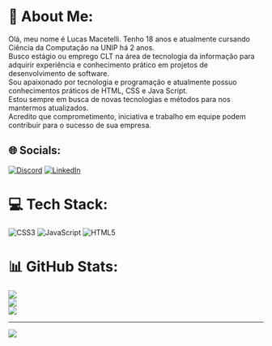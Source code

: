 # 💫 About Me:
Olá, meu nome é Lucas Macetelli. Tenho 18 anos e atualmente cursando Ciência da Computação na UNIP há 2 anos.<br> Busco estágio ou emprego CLT na área de tecnologia da informação para adquirir experiência e conhecimento prático em projetos de desenvolvimento de software.<br> Sou apaixonado por tecnologia e programação e atualmente possuo conhecimentos práticos de HTML, CSS e Java Script.<br> Estou sempre em busca de novas tecnologias e métodos para nos mantermos atualizados.<br> Acredito que comprometimento, iniciativa e trabalho em equipe podem contribuir para o sucesso de sua empresa.


## 🌐 Socials:
[![Discord](https://img.shields.io/badge/Discord-%237289DA.svg?logo=discord&logoColor=white)](https://discord.gg/p̷a̷o̸#9387) [![LinkedIn](https://img.shields.io/badge/LinkedIn-%230077B5.svg?logo=linkedin&logoColor=white)](https://linkedin.com/in/https://www.linkedin.com/in/lucas-macetelli-2b3772174/) 

# 💻 Tech Stack:
![CSS3](https://img.shields.io/badge/css3-%231572B6.svg?style=for-the-badge&logo=css3&logoColor=white) ![JavaScript](https://img.shields.io/badge/javascript-%23323330.svg?style=for-the-badge&logo=javascript&logoColor=%23F7DF1E) ![HTML5](https://img.shields.io/badge/html5-%23E34F26.svg?style=for-the-badge&logo=html5&logoColor=white)
# 📊 GitHub Stats:
![](https://github-readme-stats.vercel.app/api?username=LucasMacetelli&theme=tokyonight&hide_border=false&include_all_commits=false&count_private=false)<br/>
![](https://github-readme-streak-stats.herokuapp.com/?user=LucasMacetelli&theme=tokyonight&hide_border=false)<br/>
![](https://github-readme-stats.vercel.app/api/top-langs/?username=LucasMacetelli&theme=tokyonight&hide_border=false&include_all_commits=false&count_private=false&layout=compact)

---
[![](https://visitcount.itsvg.in/api?id=LucasMacetelli&icon=4&color=6)](https://visitcount.itsvg.in)

<!-- Proudly created with GPRM ( https://gprm.itsvg.in ) -->
